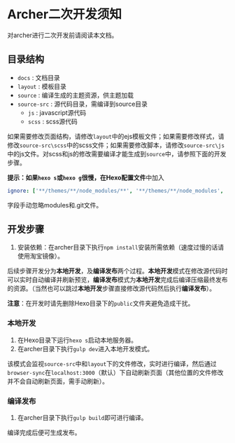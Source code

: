 # Archer二次开发须知

对archer进行二次开发前请阅读本文档。

## 目录结构

- `docs` : 文档目录
- `layout` : 模板目录
- `source` : 编译生成的主题资源，供主题加载
- `source-src` : 源代码目录，需编译到source目录
  - `js` : javascript源代码
  - `scss` : scss源代码

如果需要修改页面结构，请修改`layout`中的ejs模板文件；如果需要修改样式，请修改`source-src\scss`中的scss文件；如果需要修改脚本，请修改`source-src\js`中的js文件。对scss和js的修改需要编译才能生成到`source`中，请参照下面的开发步骤。

**提示：**如果`hexo s`或`hexo g`很慢，在**Hexo配置文件**中加入

```yml
ignore: ['**/themes/**/node_modules/**', '**/themes/**/node_modules', '**/themes/**/.git', '**/themes/**/.git/**']
```

字段手动忽略modules和.git文件。

## 开发步骤

1. 安装依赖：在archer目录下执行`npm install`安装所需依赖（速度过慢的话请使用淘宝镜像）。

后续步骤开发分为**本地开发**，及**编译发布**两个过程。**本地开发**模式在修改源代码时可以实时自动编译并刷新预览，**编译发布**模式为**本地开发**完成后编译压缩最终发布的资源。（当然也可以跳过**本地开发**步骤直接修改源代码然后执行**编译发布**）。

**注意**：在开发时请先删除Hexo目录下的`public`文件夹避免造成干扰。

### 本地开发

1. 在Hexo目录下运行`hexo s`启动本地服务器。
2. 在archer目录下执行`gulp dev`进入本地开发模式。

该模式会监视`source-src`中和`layout`下的文件修改，实时进行编译，然后通过`browser-sync`在`localhost:3000`（默认）下自动刷新页面（其他位置的文件修改并不会自动刷新页面，需手动刷新）。

### 编译发布

1. 在archer目录下执行`gulp build`即可进行编译。

编译完成后便可生成发布。